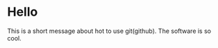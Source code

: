 Hello
=======================

This is a short message about hot to use git(github).
The software is so cool.
